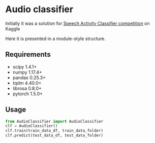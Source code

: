 # Audio classifier

Initially it was a solution for [Speech Activity Classifier competition](https://www.kaggle.com/c/silero-audio-classifier) on Kaggle

Here it is presented in a module-style structure.

## Requirements
* scipy 1.4.1+
* numpy 1.17.4+
* pandas 0.25.3+
* tqdm 4.40.0+
* librosa 0.8.0+
* pytorch 1.5.0+

## Usage

```python
from AudioClassifier import AudioClassifier
clf = AudioClassifier()
clf.train(train_data_df, train_data_folder)
clf.predict(test_data_df, test_data_folder)
```